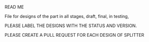 READ ME

File for designs of the part in all stages, 
draft, final, in testing, 

PLEASE LABEL THE DESIGNS WITH THE STATUS AND VERSION.

PLEASE CREATE A PULL REQUEST FOR EACH DESIGN OF SPLITTER 

